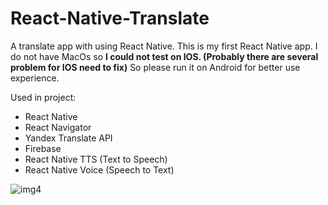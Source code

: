 # React-Native-Translate
A translate app with using React Native.
This is my first React Native app. I do not have MacOs so **I could not test on IOS. (Probably there are several problem for IOS need to fix)**
So please run it on Android for better use experience.

Used in project:
- React Native
- React Navigator
- Yandex Translate API
- Firebase 
- React Native TTS (Text to Speech)
- React Native Voice (Speech to Text)

![img4](https://i.ibb.co/HXtG712/translate2.jpg)

